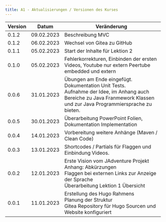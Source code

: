 ```yaml
---
title: A1 - Aktualisierungen / Versionen des Kurses
---
```

| Version | Datum | Veränderung |
|-|-|-|
| 0.1.2 | 09.02.2023 | Beschreibung MVC |
| 0.1.2 | 06.02.2023 | Wechsel von Gitea zu GitHub |
| 0.1.1 | 05.02.2023 | Start der Inhalte für Lektion 2 |
| 0.1.0 | 05.02.2023 | Fehlerkorrekturen, Einbinden der ersten Videos, Youtube nur extern Peertube embedded und extern |
| 0.0.6 | 31.01.2023 | Übungen am Ende eingefügt. <br> Dokumentation Unit Tests. <br> Aufnahme der Idee, im Anhang auch Bereiche zu Java Franmework Klassen und zur Java Programmiersprache zu bieten.|
| 0.0.5 | 30.01.2023 | Überarbeitung PowerPoint Folien, Dokumentation Implementation |
| 0.0.4 | 14.01.2023 | Vorbereitung weitere Anhänge (Maven / Clean Code) |
| 0.0.3 | 13.01.2023 | Shortcodes / Partials für Flaggen und Einbindung Videos. |
| 0.0.2 | 12.01.2023 | Erste Vision vom JAdventure Projekt <br> Anhang: Abkürzungen <br> Flaggen bei externen Links zur Anzeige der Sprache <br> Überarbeitung Lektion 1 Übersicht |
| 0.0.1 | 11.01.2023 | Erstellung des Hugo Rahmens <br> Planung der Struktur <br> Gitea Repository für Hugo Sourcen und Website konfiguriert |


